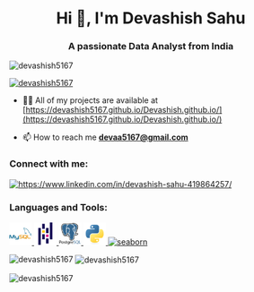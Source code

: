<h1 align="center">Hi 👋, I'm Devashish Sahu</h1>
<h3 align="center">A passionate Data Analyst from India</h3>

<p align="left"> <img src="https://komarev.com/ghpvc/?username=devashish5167&label=Profile%20views&color=0e75b6&style=flat" alt="devashish5167" /> </p>

<p align="left"> <a href="https://github.com/ryo-ma/github-profile-trophy"><img src="https://github-profile-trophy.vercel.app/?username=devashish5167" alt="devashish5167" /></a> </p>

- 👨‍💻 All of my projects are available at [https://devashish5167.github.io/Devashish.github.io/](https://devashish5167.github.io/Devashish.github.io/)

- 📫 How to reach me **devaa5167@gmail.com**

<h3 align="left">Connect with me:</h3>
<p align="left">
<a href="https://linkedin.com/in/https://www.linkedin.com/in/devashish-sahu-419864257/" target="blank"><img align="center" src="https://raw.githubusercontent.com/rahuldkjain/github-profile-readme-generator/master/src/images/icons/Social/linked-in-alt.svg" alt="https://www.linkedin.com/in/devashish-sahu-419864257/" height="30" width="40" /></a>
</p>

<h3 align="left">Languages and Tools:</h3>
<p align="left"> <a href="https://www.mysql.com/" target="_blank" rel="noreferrer"> <img src="https://raw.githubusercontent.com/devicons/devicon/master/icons/mysql/mysql-original-wordmark.svg" alt="mysql" width="40" height="40"/> </a> <a href="https://pandas.pydata.org/" target="_blank" rel="noreferrer"> <img src="https://raw.githubusercontent.com/devicons/devicon/2ae2a900d2f041da66e950e4d48052658d850630/icons/pandas/pandas-original.svg" alt="pandas" width="40" height="40"/> </a> <a href="https://www.postgresql.org" target="_blank" rel="noreferrer"> <img src="https://raw.githubusercontent.com/devicons/devicon/master/icons/postgresql/postgresql-original-wordmark.svg" alt="postgresql" width="40" height="40"/> </a> <a href="https://www.python.org" target="_blank" rel="noreferrer"> <img src="https://raw.githubusercontent.com/devicons/devicon/master/icons/python/python-original.svg" alt="python" width="40" height="40"/> </a> <a href="https://seaborn.pydata.org/" target="_blank" rel="noreferrer"> <img src="https://seaborn.pydata.org/_images/logo-mark-lightbg.svg" alt="seaborn" width="40" height="40"/> </a> </p>

<p><img align="left" src="https://github-readme-stats.vercel.app/api/top-langs?username=devashish5167&show_icons=true&locale=en&layout=compact" alt="devashish5167" /></p>

<p>&nbsp;<img align="center" src="https://github-readme-stats.vercel.app/api?username=devashish5167&show_icons=true&locale=en" alt="devashish5167" /></p>

<p><img align="center" src="https://github-readme-streak-stats.herokuapp.com/?user=devashish5167&" alt="devashish5167" /></p>
